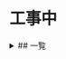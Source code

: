 ---
---

# 工事中

<details>
<summary>## 一覧</summary>
{% for page in site.docs %}
* [{{ page.title }}]({{ site.baseurl }}{{ page.url }})
{% endfor %}
</details>
